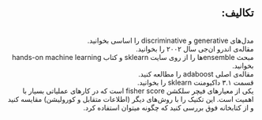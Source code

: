 <div dir='rtl'>
<h2>تکالیف:</h2><br>
مدل‌های generative و discriminative را اساسی بخوانید.<br>
مقاله‌ی اندرو ان‌جی سال ۲۰۰۲ را بخوانید. <br>
مبحث ensembleها را از روی سایت sklearn و کتاب hands-on machine learning بخوانید. <br>
مقاله‌ی اصلی adaboost را مطالعه کنید. <br>
قسمت ۳.۱ داکیومنت sklearn را بخوانید. <br>
یکی از معیارهای فیچر سلکشن fisher score است که در کارهای عملیاتی بسیار با اهمیت است. این تکنیک را با روش‌های دیگر (اطلاعات متقابل و کورولیشن) مقایسه کنید و از کتابخانه فوق بررسی کنید که چگونه میتوان استفاده کرد.
</div>
